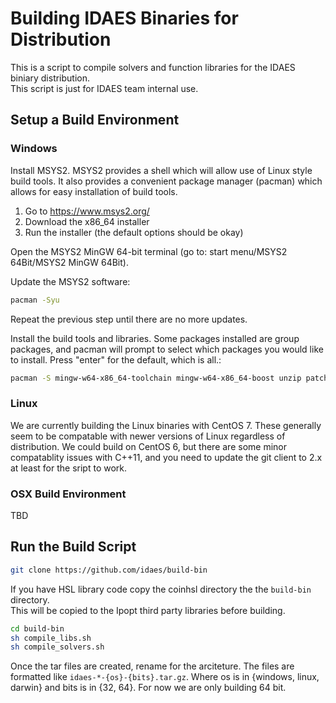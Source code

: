 # Building IDAES Binaries for Distribution

This is a script to compile solvers and function libraries for the IDAES biniary distribution.  
This script is just for IDAES team internal use.

## Setup a Build Environment

### Windows

Install MSYS2. MSYS2 provides a shell which will allow use of Linux style build tools. It also 
provides a convenient package manager (pacman) which allows for easy installation of build tools.

1. Go to https://www.msys2.org/
2. Download the x86_64 installer
3. Run the installer (the default options should be okay)

Open the MSYS2 MinGW 64-bit terminal (go to: start menu/MSYS2 64Bit/MSYS2 MinGW 64Bit).

Update the MSYS2 software:

```sh
pacman -Syu
```

Repeat the previous step until there are no more updates.

Install the build tools and libraries. Some packages installed are group packages, and 
pacman will prompt to select which packages you would like to install. Press "enter" for 
the default, which is all.:

```sh
pacman -S mingw-w64-x86_64-toolchain mingw-w64-x86_64-boost unzip patch make git zip
```

### Linux

We are currently building the Linux binaries with CentOS 7.  These generally seem to be
compatable with newer versions of Linux regardless of distribution.  We could build on
CentOS 6, but there are some minor compatablity issues with C++11, and you need to update
the git client to 2.x at least for the sript to work.

### OSX Build Environment

TBD

## Run the Build Script

```sh
git clone https://github.com/idaes/build-bin
```

If you have HSL library code copy the coinhsl directory the the ```build-bin``` directory.  
This will be copied to the Ipopt third party libraries before building.

```sh
cd build-bin
sh compile_libs.sh
sh compile_solvers.sh
```

Once the tar files are created, rename for the arciteture.  The files are formatted like ```idaes-*-{os}-{bits}.tar.gz```.  Where os is in {windows, linux, darwin} and bits is in {32, 64}.  For now
we are only building 64 bit.
